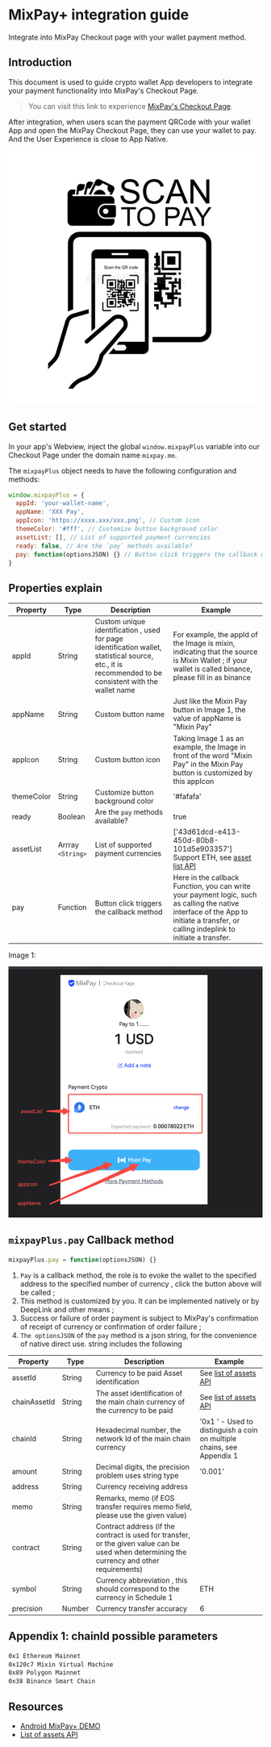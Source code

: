 # MixPay+ integration guide

Integrate into MixPay Checkout page with your wallet payment method.

## Introduction

This document is used to guide crypto wallet App developers to integrate your payment functionality into MixPay's Checkout Page.

> You can visit this link to experience [MixPay's Checkout Page](https://mixpay.me/pay?payeeId=a0d77914-0877-6b47-eb1d-d3f94ed15d6a).

After integration, when users scan the payment QRCode with your wallet App and open the MixPay Checkout Page, they can use your wallet to pay. And the User Experience is close to App Native.

<div class="text-center width-300 image-shadow">

![](./qrcode_v2.png)

</div>

## Get started

In your app's Webview, inject the global `window.mixpayPlus` variable into our Checkout Page under the domain name `mixpay.me`.

The `mixpayPlus` object needs to have the following configuration and methods:

```javascript
window.mixpayPlus = {
  appId: 'your-wallet-name',
  appName: 'XXX Pay',
  appIcon: 'https://xxxx.xxx/xxx.png', // Custom icon
  themeColor: '#fff', // Customize button background color
  assetList: [], // List of supported payment currencies
  ready: false, // Are the `pay` methods available? 
  pay: function(optionsJSON) {} // Button click triggers the callback method
}
```

## Properties explain

| Property | Type | Description | Example |
| ------------ | ------------ | ------------ | ------------ |
| appId | String | Custom unique identification , used for page identification wallet, statistical source, etc., it is recommended to be consistent with the wallet name | For example, the appId of the Image is mixin, indicating that the source is Mixin Wallet ; if your wallet is called binance, please fill in as binance |
| appName | String | Custom button name | Just like the Mixin Pay button in Image 1, the value of appName is "Mixin Pay" |
| appIcon | String | Custom button icon | Taking Image 1 as an example, the Image in front of the word "Mixin Pay" in the Mixin Pay button is customized by this appIcon |
| themeColor | String | Customize button background color | '#fafafa' |
| ready | Boolean | Are the `pay` methods available? | true |
| assetList | Arrray `<String>` | List of supported payment currencies | ['43d61dcd-e413-450d-80b8-101d5e903357'] Support ETH, see [asset list API](https://api.mixpay.me/v1/setting/assets) |
| pay | Function | Button click triggers the callback method | Here in the callback Function, you can write your payment logic, such as calling the native interface of the App to initiate a transfer, or calling indeplink to initiate a transfer. |


Image 1:

![](./checkout-page.png)


## `mixpayPlus.pay` Callback method

```javascript
mixpayPlus.pay = function(optionsJSON) {}
```

1.  `Pay` is a callback method, the role is to evoke the wallet to the specified address to the specified number of currency , click the button above will be called ;
2.  This method is customized by you. It can be implemented natively or by DeepLink and other means ;
3.  Success or failure of order payment is subject to MixPay's confirmation of receipt of currency or confirmation of order failure ;
4.  `The optionsJSON` of the `pay` method is a json string, for the convenience of native direct use. string includes the following



| Property | Type | Description | Example |
| ------------ | ------------ | ------------ | ------------ |
| assetId | String | Currency to be paid Asset identification | See [list of assets API](https://api.mixpay.me/v1/setting/assets) |
| chainAssetId | String | The asset identification of the main chain currency of the currency to be paid | See [list of assets API](https://api.mixpay.me/v1/setting/assets) |
| chainId | String | Hexadecimal number, the network Id of the main chain currency | '0x1 ' - Used to distinguish a coin on multiple chains, see Appendix 1 |
| amount | String | Decimal digits, the precision problem uses string type | '0.001' |
| address | String | Currency receiving address |  |
| memo | String | Remarks, memo (if EOS transfer requires memo field, please use the given value) |  |
| contract | String | Contract address (if the contract is used for transfer, or the given value can be used when determining the currency and other requirements) |  |
| symbol | String | Currency abbreviation , this should correspond to the currency in Schedule 1 | ETH |
| precision | Number | Currency transfer accuracy | 6 |


## Appendix 1: chainId possible parameters

```bash
0x1 Ethereum Mainnet
0x120c7 Mixin Virtual Machine
0x89 Polygon Mainnet
0x38 Binance Smart Chain
```

## Resources

-   [Android MixPay+ DEMO](https://github.com/MixPayProtocol/mixpay-plus-demo-android)
-   [List of assets API](https://api.mixpay.me/v1/setting/assets)

